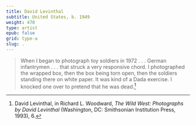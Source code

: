 ```yaml
---
title: David Levinthal
subtitle: United States, b. 1949
weight: 470
type: artist
epub: false
grid: type-a
slug: .
---
```


>When I began to photograph toy soldiers in 1972 . . . German infantrymen . . . that struck a very responsive chord. I photographed the wrapped box, then the box being torn open, then the soldiers standing there on white paper. It was kind of a Dada exercise. I knocked one over to pretend that he was dead.[^1]

[^1]: David Levinthal, in Richard L. Woodward, *The Wild West: Photographs by David Levinthal* (Washington, DC: Smithsonian Institution Press, 1993), 6.
